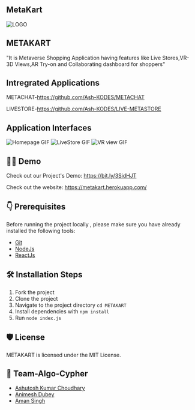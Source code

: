 ## MetaKart

![LOGO](https://github.com/Ash-KODES/METADATA/blob/main/logo.png?raw=true)

## METAKART
"It is Metaverse Shopping Application having features like Live Stores,VR-3D Views,AR Try-on and Collaborating dashboard for shoppers"

## Intregrated Applications

METACHAT-https://github.com/Ash-KODES/METACHAT

LIVESTORE-https://github.com/Ash-KODES/LIVE-METASTORE

## Application Interfaces
![Homepage GIF](https://github.com/Ash-KODES/METADATA/blob/main/home.gif?raw=true)
![LiveStore GIF](https://github.com/Ash-KODES/METADATA/blob/main/LIVE%20STORE.gif?raw=true)
![VR view GIF](https://github.com/Ash-KODES/METADATA/blob/main/vr%20view.gif?raw=true)

## 👨‍💻 Demo


Check out our Project's Demo: https://bit.ly/3SidHJT


Check out the website: https://metakart.herokuapp.com/

## 👇 Prerequisites

Before running the project locally , please make sure you have already installed the following tools:

- [Git](https://git-scm.com/downloads)
- [NodeJs](https://nodejs.org/en/download/)
- [ReactJs](https://nodejs.org)

## 🛠️ Installation Steps

1. Fork the project
2. Clone the project
3. Navigate to the project directory `cd METAKART`
4. Install dependencies with `npm install`
5. Run `node index.js`


## 🛡️ License

METAKART is licensed under the MIT License.

## 💪 Team-Algo-Cypher
- [Ashutosh Kumar Choudhary](https://github.com/Ash-KODES)
- [Animesh Dubey](https://github.com/animesh624)
- [Aman Singh](https://github.com/aman-s-20)

